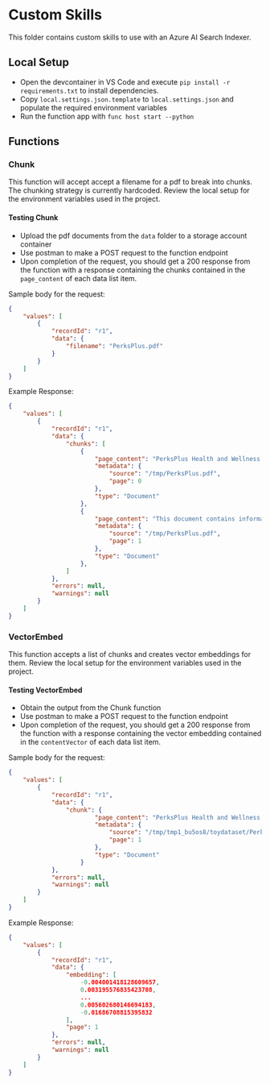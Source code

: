 # Custom Skills

This folder contains custom skills to use with an Azure AI Search Indexer.

## Local Setup

- Open the devcontainer in VS Code and execute `pip install -r requirements.txt` to install dependencies.
- Copy `local.settings.json.template` to `local.settings.json` and populate the required environment variables
- Run the function app with `func host start --python`

## Functions

### Chunk

This function will accept accept a filename for a pdf to break into chunks.
The chunking strategy is currently hardcoded.
Review the local setup for the environment variables used in the project.

#### Testing Chunk

- Upload the pdf documents from the `data` folder to a storage account container
- Use postman to make a POST request to the function endpoint
- Upon completion of the request, you should get a 200 response from the function with a response containing the chunks contained in the `page_content` of each data list item.

Sample body for the request:

```json
{
    "values": [
        {
            "recordId": "r1",
            "data": {
                "filename": "PerksPlus.pdf"
            }
        }
    ]
}
```

Example Response:

```json
{
    "values": [
        {
            "recordId": "r1",
            "data": {
                "chunks": [
                    {
                        "page_content": "PerksPlus Health and Wellness  \nReimbursement Program for \nContoso Electronics Employees",
                        "metadata": {
                            "source": "/tmp/PerksPlus.pdf",
                            "page": 0
                        },
                        "type": "Document"
                    },
                    {
                        "page_content": "This document contains information generated using a language model (Azure OpenAI ). The information \ncontained in this document is only for demonstration purposes and does not reflect the opinions or \nbeliefs of Microsoft. Microsoft makes no representations or warranties of any kind, express or implied, \nabout the completeness, accuracy, reliability, suitability or availability with respect to the information \ncontained in this document.  \nAll rights reserved to Microsoft",
                        "metadata": {
                            "source": "/tmp/PerksPlus.pdf",
                            "page": 1
                        },
                        "type": "Document"
                    },
                ]
            },
            "errors": null,
            "warnings": null
        }
    ]
}
```

### VectorEmbed

This function accepts a list of chunks and creates vector embeddings for them.
Review the local setup for the environment variables used in the project.

#### Testing VectorEmbed

- Obtain the output from the Chunk function
- Use postman to make a POST request to the function endpoint
- Upon completion of the request, you should get a 200 response from the function with a response containing the vector embedding contained in the `contentVector` of each data list item.

Sample body for the request:

```json
{
    "values": [
        {
            "recordId": "r1",
            "data": {
                "chunk": {
                        "page_content": "PerksPlus Health and Wellness Reimbursement Program for Contoso Electronics Employees\n\nThis document contains information generated using a language model (Azure OpenAI). The information contained in this document is only for demonstration purposes and does not reflect the opinions or beliefs of Microsoft. Microsoft makes no representations or warranties of any kind, express or implied, about the completeness, accuracy, reliability, suitability or availability with respect to the information contained in this document.\n\nAll rights reserved to Microsoft",
                        "metadata": {
                            "source": "/tmp/tmp1_bu5os8/toydataset/PerksPlus.pdf",
                            "page": 1
                        },
                        "type": "Document"
                    }
            },
            "errors": null,
            "warnings": null
        }
    ]
}
```

Example Response:

```json
{
    "values": [
        {
            "recordId": "r1",
            "data": {
                "embedding": [
                    -0.004001418128609657,
                    0.003195576835423708,
                    ...
                    0.005602680146694183,
                    -0.01686708815395832
                ],
                "page": 1
            },
            "errors": null,
            "warnings": null
        }
    ]
}
```
